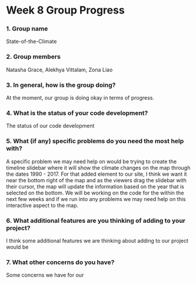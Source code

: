 # Week 8 Group Progress

### 1. Group name
State-of-the-Climate
### 2. Group members
Natasha Grace, Alekhya Vittalam, Zona Liao
### 3. In general, how is the group doing?
At the moment, our group is doing okay in terms of progress.
### 4. What is the status of your code development?
The status of our code development 
### 5. What (if any) specific problems do you need the most help with?
A specific problem we may need help on would be trying to create the timeline slidebar where it will show the climate changes on the map through the dates 1990 - 2017. For that added element to our site, I think we want it near the bottom right of the map and as the viewers drag the slidebar with their cursor, the map will update the information based on the year that is selected on the bottom. We will be working on the code for the within the next few weeks and if we run into any problems we may need help on this interactive aspect to the map.
### 6. What additional features are you thinking of adding to your project?
I think some additional features we are thinking about adding to our project would be 
### 7. What other concerns do you have?
Some concerns we have for our 







